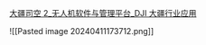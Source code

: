 [大疆司空 2_无人机软件与管理平台_DJI 大疆行业应用](https://enterprise.dji.com/cn/flighthub-2)




![[Pasted image 20240411173712.png]]